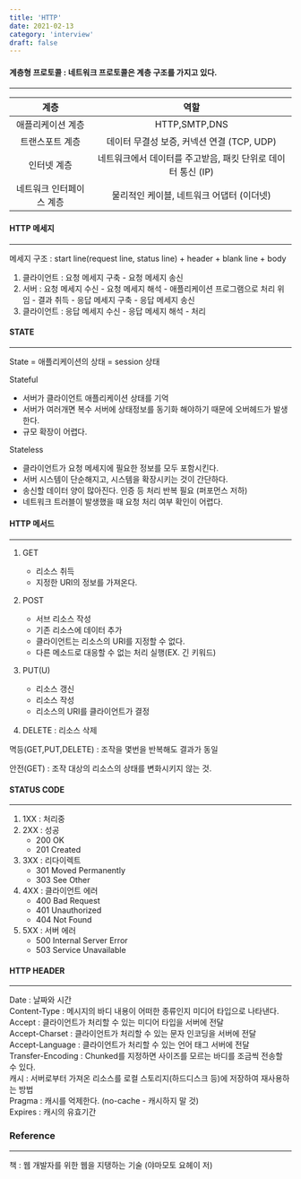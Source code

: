 ```yaml
---
title: 'HTTP'
date: 2021-02-13
category: 'interview'
draft: false
---
```


#### 계층형 프로토콜 : 네트워크 프로토콜은 계층 구조를 가지고 있다.
* * *
| 계층  | 역할 | 
| :----: | :----: | 
| 애플리케이션 계층 | HTTP,SMTP,DNS | 
| 트랜스포트 계층 | 데이터 무결성 보증, 커넥션 연결 (TCP, UDP) |
| 인터넷 계층 | 네트워크에서 데이터를 주고받음, 패킷 단위로 데이터 통신 (IP) |
| 네트워크 인터페이스 계층 | 물리적인 케이블, 네트워크 어댑터 (이더넷) |


#### HTTP 메세지
* * *

메세지 구조 : start line(request line, status line) + header + blank line + body

1. 클라이언트 :  요청 메세지 구축 - 요청 메세지 송신 
2. 서버 :  요청 메세지 수신 - 요청 메세지 해석 - 애플리케이션 프로그램으로 처리 위임 - 결과 취득 - 응답 메세지 구축 - 응답 메세지 송신
3. 클라이언트 : 응답 메세지 수신 - 응답 메세지 해석 - 처리   

#### STATE
* * *
  
State = 애플리케이션의 상태 = session 상태

Stateful 

- 서버가 클라이언트 애플리케이션 상태를 기억
- 서버가 여러개면 복수 서버에 상태정보를 동기화 해야하기 때문에 오버헤드가 발생한다. 
- 규모 확장이 어렵다.

Stateless
- 클라이언트가 요청 메세지에 필요한 정보를 모두 포함시킨다.
- 서버 시스템이 단순해지고, 시스템을 확장시키는 것이 간단하다.
- 송신할 데이터 양이 많아진다. 인증 등 처리 반복 필요 (퍼포먼스 저하)
- 네트워크 트러블이 발생했을 때 요청 처리 여부 확인이 어렵다.

#### HTTP 메서드
* * *

1. GET 
    - 리소스 취득
    - 지정한 URI의 정보를 가져온다.

2. POST
    - 서브 리소스 작성
    - 기존 리소스에 데이터 추가
    - 클라이언트는 리소스의 URI를 지정할 수 없다.
    - 다른 메소드로 대응할 수 없는 처리 실행(EX. 긴 키워드)
3. PUT(U)
    - 리소스 갱신
    - 리소스 작성 
    - 리소스의 URI를 클라이언트가 결정
4. DELETE : 리소스 삭제

멱등(GET,PUT,DELETE) : 조작을 몇번을 반복해도 결과가 동일

안전(GET) : 조작 대상의 리소스의 상태를 변화시키지 않는 것.

#### STATUS CODE
* * *

1. 1XX : 처리중
2. 2XX : 성공
    - 200 OK
    - 201 Created
3. 3XX : 리다이렉트
    - 301 Moved Permanently
    - 303 See Other
4. 4XX : 클라이언트 에러
    - 400 Bad Request
    - 401 Unauthorized
    - 404 Not Found
5. 5XX : 서버 에러
    - 500 Internal Server Error
    - 503 Service Unavailable

#### HTTP HEADER
* * *
Date : 날짜와 시간  
Content-Type : 메시지의 바디 내용이 어떠한 종류인지 미디어 타입으로 나타낸다.  
Accept : 클라이언트가 처리할 수 있는 미디어 타입을 서버에 전달  
Accept-Charset : 클라이언트가 처리할 수 있는 문자 인코딩을 서버에 전달  
Accept-Language : 클라이언트가 처리할 수 있는 언어 태그 서버에 전달  
Transfer-Encoding : Chunked를 지정하면 사이즈를 모르는 바디를 조금씩 전송할 수 있다.  
캐시 : 서버로부터 가져온 리소스를 로컬 스토리지(하드디스크 등)에 저장하여 재사용하는 방법  
Pragma : 캐시를 억제한다. (no-cache - 캐시하지 말 것)  
Expires : 캐시의 유효기간 

### Reference
* * *
책 : 웹 개발자를 위한 웹을 지탱하는 기술 (야마모토 요헤이 저)
